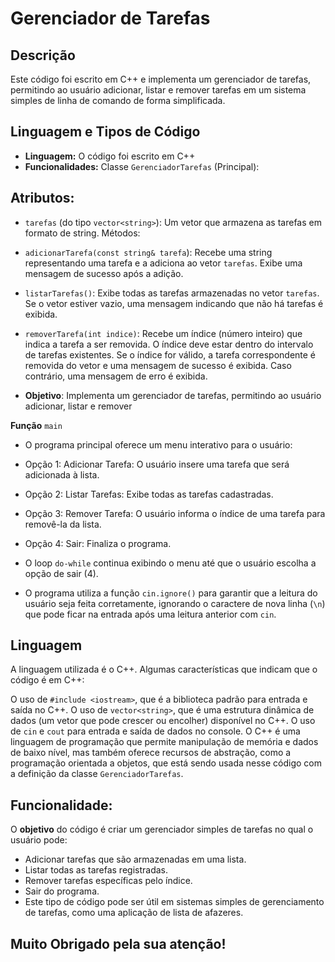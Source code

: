 # Gerenciador de Tarefas

## Descrição
Este código foi escrito em C++ e implementa um gerenciador de tarefas, permitindo ao usuário adicionar, listar e remover tarefas em um sistema simples de linha de comando de forma simplificada.

## Linguagem e Tipos de Código
- **Linguagem:** O código foi escrito em C++
- **Funcionalidades:** 
Classe `GerenciadorTarefas` (Principal):

## Atributos:
- `tarefas` (do tipo `vector<string>`): Um vetor que armazena as tarefas em formato de string.
Métodos:
- `adicionarTarefa(const string& tarefa`): Recebe uma string representando uma tarefa e a adiciona ao vetor `tarefas`. Exibe uma mensagem de sucesso após a adição.

- `listarTarefas()`: Exibe todas as tarefas armazenadas no vetor `tarefas`. Se o vetor estiver vazio, uma mensagem indicando que não há tarefas é exibida.

- `removerTarefa(int indice)`: Recebe um índice (número inteiro) que indica a tarefa a ser removida. O índice deve estar dentro do intervalo de tarefas existentes. Se o índice for válido, a tarefa correspondente é removida do vetor e uma mensagem de sucesso é exibida. Caso contrário, uma mensagem de erro é exibida.

- **Objetivo**: Implementa um gerenciador de tarefas, permitindo ao usuário adicionar, listar e remover

**Função** `main`
- O programa principal oferece um menu interativo para o usuário:

- Opção 1: Adicionar Tarefa: O usuário insere uma tarefa que será adicionada à lista.
- Opção 2: Listar Tarefas: Exibe todas as tarefas cadastradas.
- Opção 3: Remover Tarefa: O usuário informa o índice de uma tarefa para removê-la da lista.
- Opção 4: Sair: Finaliza o programa.
- O loop `do-while` continua exibindo o menu até que o usuário escolha a opção de sair (4).
- O programa utiliza a função `cin.ignore()` para garantir que a leitura do usuário seja feita corretamente, ignorando o caractere de nova linha (`\n`) que pode ficar na entrada após uma leitura anterior com `cin`.

## Linguagem
A linguagem utilizada é o C++. Algumas características que indicam que o código é em C++:

O uso de `#include <iostream>`, que é a biblioteca padrão para entrada e saída no C++.
O uso de `vector<string>`, que é uma estrutura dinâmica de dados (um vetor que pode crescer ou encolher) disponível no C++.
O uso de `cin` e `cout` para entrada e saída de dados no console.
O C++ é uma linguagem de programação que permite manipulação de memória e dados de baixo nível, mas também oferece recursos de abstração, como a programação orientada a objetos, que está sendo usada nesse código com a definição da classe `GerenciadorTarefas`.

## Funcionalidade:
O **objetivo** do código é criar um gerenciador simples de tarefas no qual o usuário pode:

- Adicionar tarefas que são armazenadas em uma lista.
- Listar todas as tarefas registradas.
- Remover tarefas específicas pelo índice.
- Sair do programa.
- Este tipo de código pode ser útil em sistemas simples de gerenciamento de tarefas, como uma aplicação de lista de afazeres.

## **Muito Obrigado pela sua atenção!**
